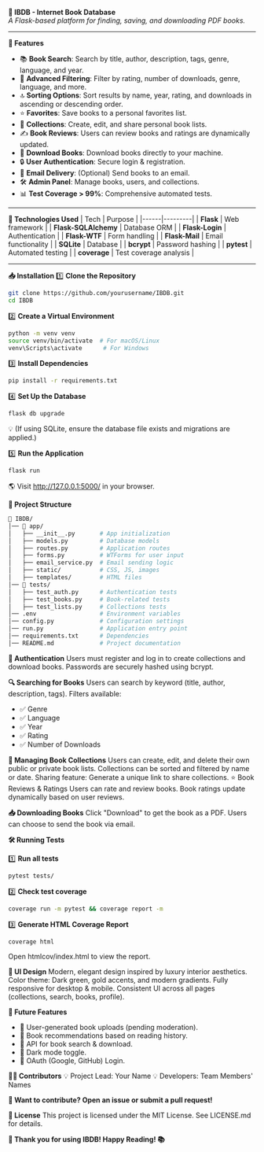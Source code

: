 **📖 IBDB - Internet Book Database**  
*A Flask-based platform for finding, saving, and downloading PDF books.*

---

**🌟 Features**
- 📚 **Book Search**: Search by title, author, description, tags, genre, language, and year.
- 🎯 **Advanced Filtering**: Filter by rating, number of downloads, genre, language, and more.
- 🔝 **Sorting Options**: Sort results by name, year, rating, and downloads in ascending or descending order.
- ⭐ **Favorites**: Save books to a personal favorites list.
- 📂 **Collections**: Create, edit, and share personal book lists.
- ✍️ **Book Reviews**: Users can review books and ratings are dynamically updated.
- 📩 **Download Books**: Download books directly to your machine.
- 🔒 **User Authentication**: Secure login & registration.
- 📧 **Email Delivery**: (Optional) Send books to an email.
- 🛠 **Admin Panel**: Manage books, users, and collections.
- 📊 **Test Coverage > 99%**: Comprehensive automated tests.

---

**🚀 Technologies Used**
| Tech | Purpose |
|------|---------|
| **Flask** | Web framework |
| **Flask-SQLAlchemy** | Database ORM |
| **Flask-Login** | Authentication |
| **Flask-WTF** | Form handling |
| **Flask-Mail** | Email functionality |
| **SQLite** | Database |
| **bcrypt** | Password hashing |
| **pytest** | Automated testing |
| **coverage** | Test coverage analysis |

---

**📥 Installation**
1️⃣ **Clone the Repository**
```sh
git clone https://github.com/yourusername/IBDB.git
cd IBDB
```

2️⃣ **Create a Virtual Environment**
```sh
python -m venv venv
source venv/bin/activate  # For macOS/Linux
venv\Scripts\activate      # For Windows
```

3️⃣ **Install Dependencies**
```sh
pip install -r requirements.txt
```

4️⃣ **Set Up the Database**
```sh
flask db upgrade
```
💡 (If using SQLite, ensure the database file exists and migrations are applied.)

5️⃣ **Run the Application**
```sh
flask run
```
🌎 Visit http://127.0.0.1:5000/ in your browser.



**📂 Project Structure**
```bash
📁 IBDB/
│── 📁 app/
│   ├── __init__.py       # App initialization
│   ├── models.py         # Database models
│   ├── routes.py         # Application routes
│   ├── forms.py          # WTForms for user input
│   ├── email_service.py  # Email sending logic
│   ├── static/           # CSS, JS, images
│   ├── templates/        # HTML files
│── 📁 tests/
│   ├── test_auth.py      # Authentication tests
│   ├── test_books.py     # Book-related tests
│   ├── test_lists.py     # Collections tests
│── .env                  # Environment variables
│── config.py             # Configuration settings
│── run.py                # Application entry point
│── requirements.txt      # Dependencies
│── README.md             # Project documentation
```

**🔑 Authentication**
Users must register and log in to create collections and download books.
Passwords are securely hashed using bcrypt.


**🔍 Searching for Books**
Users can search by keyword (title, author, description, tags).
Filters available:
- ✅ Genre
- ✅ Language
- ✅ Year
- ✅ Rating
- ✅ Number of Downloads


**📂 Managing Book Collections**
Users can create, edit, and delete their own public or private book lists.
Collections can be sorted and filtered by name or date.
Sharing feature: Generate a unique link to share collections.
⭐ Book Reviews & Ratings
Users can rate and review books.
Book ratings update dynamically based on user reviews.

**📥 Downloading Books**
Click "Download" to get the book as a PDF.
Users can choose to send the book via email.


**🛠 Running Tests**

1️⃣ **Run all tests**
```sh
pytest tests/
```

2️⃣ **Check test coverage**
```sh
coverage run -m pytest && coverage report -m
```

3️⃣ **Generate HTML Coverage Report**
```sh
coverage html
```
Open htmlcov/index.html to view the report.


**🎨 UI Design**
Modern, elegant design inspired by luxury interior aesthetics.
Color theme: Dark green, gold accents, and modern gradients.
Fully responsive for desktop & mobile.
Consistent UI across all pages (collections, search, books, profile).

**🚀 Future Features**
- 📌 User-generated book uploads (pending moderation).
- 📌 Book recommendations based on reading history.
- 📌 API for book search & download.
- 📌 Dark mode toggle.
- 📌 OAuth (Google, GitHub) Login.


**👨‍💻 Contributors**
💡 Project Lead: Your Name
💡 Developers: Team Members' Names

**🚀 Want to contribute? Open an issue or submit a pull request!**

**📜 License**
This project is licensed under the MIT License. See LICENSE.md for details.

**🎉 Thank you for using IBDB! Happy Reading! 📚**
